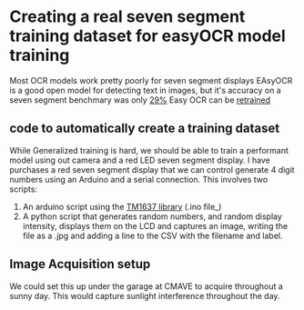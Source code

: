 # Creating a real seven segment training dataset for easyOCR model training

Most OCR models work pretty poorly for seven segment displays EAsyOCR is a 
good open model for detecting text in images, but it's accuracy on a 
seven segment benchmary was only [29%](https://blog.roboflow.com/best-ocr-models-text-recognition/)
Easy OCR can be [retrained](https://github.com/JaidedAI/EasyOCR/blob/master/custom_model.md)

## code to automatically create a training dataset

While Generalized training is hard, we should be able to train a performant model using out camera and a red LED seven segment display.
I have purchases a red seven segment display that we can control generate 4 digit numbers using an Arduino and a serial connection. This involves two scripts:

1. An arduino script using the [TM1637 library](https://www.instructables.com/How-to-Use-the-TM1637-Digit-Display-With-Arduino/) (.ino file_)
2. A python script that  generates random numbers, and random display intensity, displays them on the LCD and captures an image, writing the file as a .jpg and adding a line to the CSV with the filename and label. 


## Image Acquisition setup  

We could set this up under the garage at CMAVE to acquire throughout a sunny day. 
This would capture sunlight interference throughout the day.
